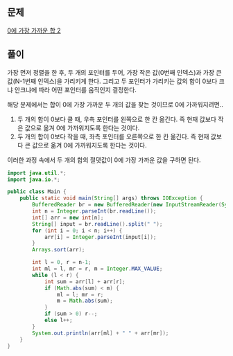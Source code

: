 ## 문제

[0에 가장 가까운 합 2](https://www.codetree.ai/training-field/search/problems/sum-closest-to-zero-2/description)

## 풀이

가장 먼저 정렬을 한 후, 두 개의 포인터를 두어, 가장 작은 값(0번째 인덱스)과 가장 큰 값(N-1번째 인덱스)을 가리키게 한다.
그리고 두 포인터가 가리키는 값의 합이 0보다 크냐 안크냐에 따라 어떤 포인터를 움직인지 결정한다.

해당 문제에서는 합이 0에 가장 가까운 두 개의 값을 찾는 것이므로 0에 가까워지려면..
1. 두 개의 합이 0보다 클 때, 우측 포인터를 왼쪽으로 한 칸 옮긴다. 즉 현재 값보다 작은 값으로 옮겨 0에 가까워지도록 한다는 것이다.
2. 두 개의 합이 0보다 작을 때, 좌측 포인터를 오른쪽으로 한 칸 옮긴다. 즉 현재 값보다 큰 값으로 옮겨 0에 가까워지도록 한다는 것이다.

이러한 과정 속에서 두 개의 합의 절댓값이 0에 가장 가까운 값을 구하면 된다.


```java
import java.util.*;
import java.io.*;

public class Main {
    public static void main(String[] args) throws IOException {
        BufferedReader br = new BufferedReader(new InputStreamReader(System.in));
        int n = Integer.parseInt(br.readLine());
        int[] arr = new int[n];
        String[] input = br.readLine().split(" ");
        for (int i = 0; i < n; i++) {
            arr[i] = Integer.parseInt(input[i]);
        }
        Arrays.sort(arr);

        int l = 0, r = n-1;
        int ml = l, mr = r, m = Integer.MAX_VALUE;
        while (l < r) {
            int sum = arr[l] + arr[r];
            if (Math.abs(sum) < m) {
                ml = l; mr = r;
                m = Math.abs(sum);
            }
            if (sum > 0) r--;
            else l++;
        }
        System.out.println(arr[ml] + " " + arr[mr]);
    }
}
```